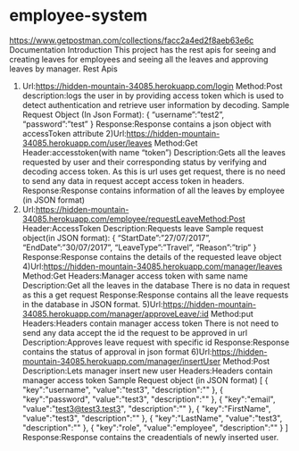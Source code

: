 # employee-system
https://www.getpostman.com/collections/facc2a4ed2f8aeb63e6c
Documentation
Introduction
This project has the rest apis for seeing and creating leaves for employees and
seeing all the leaves and approving leaves by manager.
Rest Apis
1) Url:https://hidden-mountain-34085.herokuapp.com/login
Method:Post
description:logs the user in by providing access token which is used to detect
authentication and retrieve user information by decoding.
Sample Request Object (In Json Format):
{
“username”:”test2”,
“password”:”test”
}
Response:Response contains a json object with accessToken attribute
2)Url:https://hidden-mountain-34085.herokuapp.com/user/leaves
Method:Get
Header:accesstoken(with name “token”)
Description:Gets all the leaves requested by user and their corresponding status by
verifying and decoding access token.
As this is url uses get request, there is no need to send any data in request accept access
token in headers.
Response:Response contains information of all the leaves by employee (in JSON format)
3) Url:https://hidden-mountain-34085.herokuapp.com/employee/requestLeaveMethod:Post
Header:AccessToken
Description:Requests leave
Sample request object(in JSON format):
{
“StartDate”:”27/07/2017”,
“EndDate”:”30/07/2017”,
“LeaveType”:”Travel”,
“Reason”:”trip”
}
Response:Response contains the details of the requested leave object
4)Url:https://hidden-mountain-34085.herokuapp.com/manager/leaves
Method:Get
Headers:Manager access token with same name
Description:Get all the leaves in the database
There is no data in request as this a get request
Response:Response contains all the leave requests in the database in JSON format.
5)Url:https://hidden-mountain-34085.herokuapp.com/manager/approveLeave/:id
Method:put
Headers:Headers contain manager access token
There is not need to send any data accept the id the request to be approved in url
Description:Approves leave request with specific id
Response:Response contains the status of approval in json format
6)Url:https://hidden-mountain-34085.herokuapp.com/manager/insertUser
Method:Post
Description:Lets manager insert new user
Headers:Headers contain manager access token
Sample Request object (in JSON format)
[
  {
    "key":"username",
    "value":"test3",
    "description":""
  },
  {
    "key":"password",
    "value":"test3",
    "description":""
  },
  {
    "key":"email",
    "value":"test3@test3.test3",
    "description":""
  },
  {
    "key":"FirstName",
    "value":"test3",
    "description":""
  },
  {
    "key":"LastName",
    "value":"test3",
    "description":""
  },
  {
    "key":"role",
    "value":"employee",
    "description":""
  }
]
Response:Response contains the creadentials of newly inserted user.
